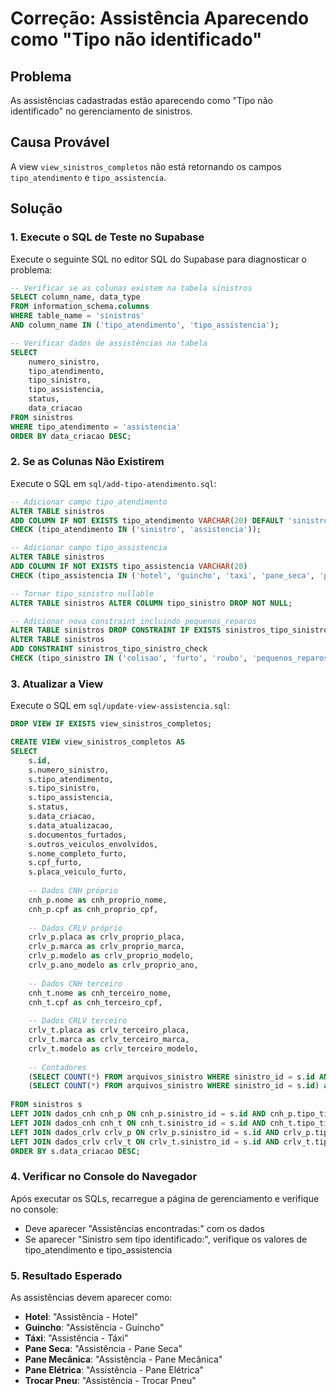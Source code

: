 # Correção: Assistência Aparecendo como "Tipo não identificado"

## Problema
As assistências cadastradas estão aparecendo como "Tipo não identificado" no gerenciamento de sinistros.

## Causa Provável
A view `view_sinistros_completos` não está retornando os campos `tipo_atendimento` e `tipo_assistencia`.

## Solução

### 1. Execute o SQL de Teste no Supabase

Execute o seguinte SQL no editor SQL do Supabase para diagnosticar o problema:

```sql
-- Verificar se as colunas existem na tabela sinistros
SELECT column_name, data_type 
FROM information_schema.columns 
WHERE table_name = 'sinistros' 
AND column_name IN ('tipo_atendimento', 'tipo_assistencia');

-- Verificar dados de assistências na tabela
SELECT 
    numero_sinistro,
    tipo_atendimento,
    tipo_sinistro,
    tipo_assistencia,
    status,
    data_criacao
FROM sinistros
WHERE tipo_atendimento = 'assistencia'
ORDER BY data_criacao DESC;
```

### 2. Se as Colunas Não Existirem

Execute o SQL em `sql/add-tipo-atendimento.sql`:

```sql
-- Adicionar campo tipo_atendimento
ALTER TABLE sinistros 
ADD COLUMN IF NOT EXISTS tipo_atendimento VARCHAR(20) DEFAULT 'sinistro' 
CHECK (tipo_atendimento IN ('sinistro', 'assistencia'));

-- Adicionar campo tipo_assistencia
ALTER TABLE sinistros 
ADD COLUMN IF NOT EXISTS tipo_assistencia VARCHAR(20) 
CHECK (tipo_assistencia IN ('hotel', 'guincho', 'taxi', 'pane_seca', 'pane_mecanica', 'pane_eletrica', 'trocar_pneu'));

-- Tornar tipo_sinistro nullable
ALTER TABLE sinistros ALTER COLUMN tipo_sinistro DROP NOT NULL;

-- Adicionar nova constraint incluindo pequenos_reparos
ALTER TABLE sinistros DROP CONSTRAINT IF EXISTS sinistros_tipo_sinistro_check;
ALTER TABLE sinistros 
ADD CONSTRAINT sinistros_tipo_sinistro_check 
CHECK (tipo_sinistro IN ('colisao', 'furto', 'roubo', 'pequenos_reparos'));
```

### 3. Atualizar a View

Execute o SQL em `sql/update-view-assistencia.sql`:

```sql
DROP VIEW IF EXISTS view_sinistros_completos;

CREATE VIEW view_sinistros_completos AS
SELECT 
    s.id,
    s.numero_sinistro,
    s.tipo_atendimento,
    s.tipo_sinistro,
    s.tipo_assistencia,
    s.status,
    s.data_criacao,
    s.data_atualizacao,
    s.documentos_furtados,
    s.outros_veiculos_envolvidos,
    s.nome_completo_furto,
    s.cpf_furto,
    s.placa_veiculo_furto,
    
    -- Dados CNH próprio
    cnh_p.nome as cnh_proprio_nome,
    cnh_p.cpf as cnh_proprio_cpf,
    
    -- Dados CRLV próprio
    crlv_p.placa as crlv_proprio_placa,
    crlv_p.marca as crlv_proprio_marca,
    crlv_p.modelo as crlv_proprio_modelo,
    crlv_p.ano_modelo as crlv_proprio_ano,
    
    -- Dados CNH terceiro
    cnh_t.nome as cnh_terceiro_nome,
    cnh_t.cpf as cnh_terceiro_cpf,
    
    -- Dados CRLV terceiro
    crlv_t.placa as crlv_terceiro_placa,
    crlv_t.marca as crlv_terceiro_marca,
    crlv_t.modelo as crlv_terceiro_modelo,
    
    -- Contadores
    (SELECT COUNT(*) FROM arquivos_sinistro WHERE sinistro_id = s.id AND tipo_arquivo = 'foto_veiculo') as total_fotos,
    (SELECT COUNT(*) FROM arquivos_sinistro WHERE sinistro_id = s.id) as total_arquivos
    
FROM sinistros s
LEFT JOIN dados_cnh cnh_p ON cnh_p.sinistro_id = s.id AND cnh_p.tipo_titular = 'proprio'
LEFT JOIN dados_cnh cnh_t ON cnh_t.sinistro_id = s.id AND cnh_t.tipo_titular = 'terceiro'
LEFT JOIN dados_crlv crlv_p ON crlv_p.sinistro_id = s.id AND crlv_p.tipo_veiculo = 'proprio'
LEFT JOIN dados_crlv crlv_t ON crlv_t.sinistro_id = s.id AND crlv_t.tipo_veiculo = 'terceiro'
ORDER BY s.data_criacao DESC;
```

### 4. Verificar no Console do Navegador

Após executar os SQLs, recarregue a página de gerenciamento e verifique no console:
- Deve aparecer "Assistências encontradas:" com os dados
- Se aparecer "Sinistro sem tipo identificado:", verifique os valores de tipo_atendimento e tipo_assistencia

### 5. Resultado Esperado

As assistências devem aparecer como:
- **Hotel**: "Assistência - Hotel" 
- **Guincho**: "Assistência - Guincho"
- **Táxi**: "Assistência - Táxi"
- **Pane Seca**: "Assistência - Pane Seca"
- **Pane Mecânica**: "Assistência - Pane Mecânica"
- **Pane Elétrica**: "Assistência - Pane Elétrica"
- **Trocar Pneu**: "Assistência - Trocar Pneu" 
